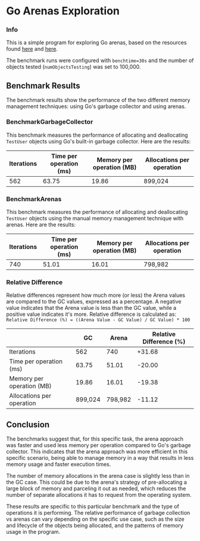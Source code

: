 # Go Arenas Exploration

### Info
This is a simple program for exploring Go arenas, based on the resources found [here](https://docs.go101.org/std/pkg/arena.html) and [here](https://docs.go101.org/std/src/arena/arena.go.html). 

The benchmark runs were configured with `benchtime=30s` and the number of objects tested (`numObjectsTesting`) was set to 100,000.

## Benchmark Results

The benchmark results show the performance of the two different memory management techniques: using Go's garbage collector and using arenas.

### BenchmarkGarbageCollector

This benchmark measures the performance of allocating and deallocating `TestUser` objects using Go's built-in garbage collector. Here are the results:

| Iterations | Time per operation (ms) | Memory per operation (MB) | Allocations per operation |
|------------|-------------------------|---------------------------|---------------------------|
| 562        | 63.75                   | 19.86                     | 899,024                   |

### BenchmarkArenas

This benchmark measures the performance of allocating and deallocating `TestUser` objects using the manual memory management technique with arenas. Here are the results:

| Iterations | Time per operation (ms) | Memory per operation (MB) | Allocations per operation |
|------------|-------------------------|---------------------------|---------------------------|
| 740        | 51.01                   | 16.01                     | 798,982                   |

### Relative Difference
Relative differences represent how much more (or less) the Arena values are compared to the GC values, expressed as a percentage. A negative value indicates that the Arena value is less than the GC value, while a positive value indicates it's more.
Relative difference is calculated as:
`Relative Difference (%) = ((Arena Value - GC Value) / GC Value) * 100`

|                        | GC       | Arena    | Relative Difference (%) |
|------------------------|----------|----------|-------------------------|
| Iterations             | 562      | 740      | +31.68                  |
| Time per operation (ms)| 63.75    | 51.01    | -20.00                  |
| Memory per operation (MB)| 19.86  | 16.01    | -19.38                  |
| Allocations per operation | 899,024| 798,982  | -11.12                  |


## Conclusion

The benchmarks suggest that, for this specific task, the arena approach was faster and used less memory per operation compared to Go's garbage collector. This indicates that the arena approach was more efficient in this specific scenario, being able to manage memory in a way that results in less memory usage and faster execution times.

The number of memory allocations in the arena case is slightly less than in the
GC case. This could be due to the arena's strategy of pre-allocating a large
block of memory and parceling it out as needed, which reduces the number of
separate allocations it has to request from the operating system.

These results are specific to this particular benchmark and the type of operations it is performing. The relative performance of garbage collection vs arenas can vary depending on the specific use case, such as the size and lifecycle of the objects being allocated, and the patterns of memory usage in the program.

